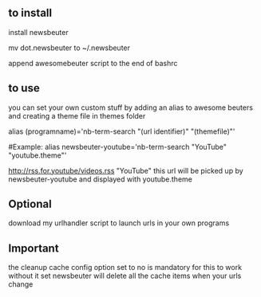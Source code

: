 ## to install
install newsbeuter

mv dot.newsbeuter to ~/.newsbeuter

append awesomebeuter script to the end of bashrc

## to use
you can set your own custom stuff by adding an alias to awesome beuters and creating a theme file in themes folder

alias (programname)='nb-term-search "(url identifier)" "(themefile)"'

#Example:
alias newsbeuter-youtube='nb-term-search "YouTube" "youtube.theme"'

http://rss.for.youtube/videos.rss "YouTube"
this url will be picked up by newsbeuter-youtube and displayed with youtube.theme



## Optional
download my urlhandler script to launch urls in your own programs

## Important
the cleanup cache config option set to no is mandatory for this to work
without it set newsbeuter will delete all the cache items when your urls change
